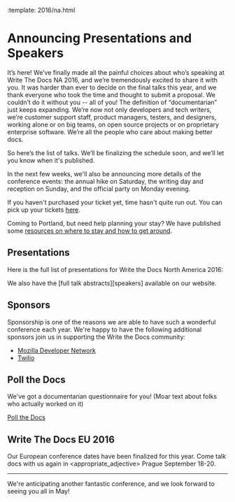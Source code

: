 :template: 2016/na.html

# Announcing Presentations and Speakers

It’s here! We’ve finally made all the painful choices about 
who’s speaking at Write The Docs NA 2016, 
and we’re tremendously excited to share it with you. 
It was harder than ever to decide on the final talks this year, 
and we thank everyone who took the time and thought to submit a proposal. 
We couldn’t do it without you -- all of you! The definition of “documentarian” 
just keeps expanding. We’re now not only developers and tech writers, 
we’re customer support staff, product managers, testers, and designers, 
working alone or on big teams, on open source projects 
or on proprietary enterprise software. 
We’re all the people who care about making better docs.

So here’s the list of talks. We’ll be finalizing the schedule soon, and we’ll let you
know when it's published.

In the next few weeks, we'll also be announcing more details of the
conference events: the annual hike on Saturday, the writing 
day and reception on Sunday, and the official party on
Monday evening. 

If you haven't purchased your ticket yet, time hasn't quite run out. 
You can pick up your tickets [here][tickets]. 

Coming to Portland, but need help planning your stay? We have published some [resources
on where to stay and how to get around][visiting].

[visiting]: http://writethedocs.org/conf/na/2015/visiting/
[tickets]: http://writethedocs.org/conf/na/2015/#tickets

## Presentations

Here is the full list of presentations for Write the Docs North America 2016:

We also have the [full talk abstracts][speakers] available on our website.

## Sponsors

Sponsorship is one of the reasons we are able to have such a wonderful
conference each year. We're happy to have the following additional sponsors join us
in supporting the Write the Docs community:

 * [Mozilla Developer Network](https://developer.mozilla.org/en-US/)
 * [Twilio](https://www.twilio.com/)

## Poll the Docs

We've got a documentarian questionnaire for you! (Moar text about folks who actually worked on it)

[Poll the Docs](http://goo.gl/forms/E12jOHaR9x)

## Write The Docs EU 2016

Our European conference dates have been finalized for this year. Come talk docs with
us again in <appropriate_adjective> Prague September 18-20.

----

We're anticipating another fantastic conference, and we look forward to
seeing you all in May! 
